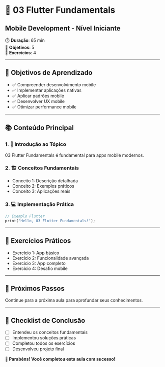 # 📱 03 Flutter Fundamentals
## Mobile Development - Nível Iniciante

⏱️ **Duração**: 65 min  
🎯 **Objetivos**: 5  
🧪 **Exercícios**: 4  

---

## 🎯 Objetivos de Aprendizado
- ✅ Compreender desenvolvimento mobile
- ✅ Implementar aplicações nativas
- ✅ Aplicar padrões mobile
- ✅ Desenvolver UX mobile
- ✅ Otimizar performance mobile

---

## 📚 Conteúdo Principal

### 1. 🌟 Introdução ao Tópico
03 Flutter Fundamentals é fundamental para apps mobile modernos.

### 2. 🏗️ Conceitos Fundamentais
- Conceito 1: Descrição detalhada
- Conceito 2: Exemplos práticos
- Conceito 3: Aplicações reais

### 3. 💻 Implementação Prática
```dart
// Exemplo Flutter
print('Hello, 03 Flutter Fundamentals!');
```

---

## 🧪 Exercícios Práticos
- Exercício 1: App básico
- Exercício 2: Funcionalidade avançada
- Exercício 3: App completo
- Exercício 4: Desafio mobile

---

## 🚀 Próximos Passos
Continue para a próxima aula para aprofundar seus conhecimentos.

---

## 📝 Checklist de Conclusão
- [ ] Entendeu os conceitos fundamentais
- [ ] Implementou soluções práticas
- [ ] Completou todos os exercícios
- [ ] Desenvolveu projeto final

**🎉 Parabéns! Você completou esta aula com sucesso!**
